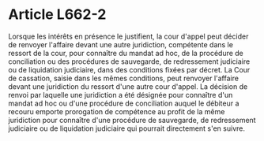 # Article L662-2

Lorsque les intérêts en présence le justifient, la cour d'appel peut décider de renvoyer l'affaire devant une autre juridiction, compétente dans le ressort de la cour, pour connaître du mandat ad hoc, de la procédure de conciliation ou des procédures de sauvegarde, de redressement judiciaire ou de liquidation judiciaire, dans des conditions fixées par décret. La Cour de cassation, saisie dans les mêmes conditions, peut renvoyer l'affaire devant une juridiction du ressort d'une autre cour d'appel. La décision de renvoi par laquelle une juridiction a été désignée pour connaître d'un mandat ad hoc ou d'une procédure de conciliation auquel le débiteur a recouru emporte prorogation de compétence au profit de la même juridiction pour connaître d'une procédure de sauvegarde, de redressement judiciaire ou de liquidation judiciaire qui pourrait directement s'en suivre.
